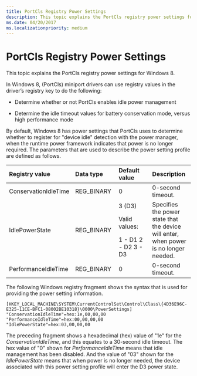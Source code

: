 ```yaml
---
title: PortCls Registry Power Settings
description: This topic explains the PortCls registry power settings for Windows 8.
ms.date: 04/20/2017
ms.localizationpriority: medium
---
```


# PortCls Registry Power Settings


This topic explains the PortCls registry power settings for Windows 8.

In Windows 8, (PortCls) miniport drivers can use registry values in the driver’s registry key to do the following:

- Determine whether or not PortCls enables idle power management

- Determine the idle timeout values for battery conservation mode, versus high performance mode

By default, Windows 8 has power settings that PortCls uses to determine whether to register for "device idle" detection with the power manager, when the runtime power framework indicates that power is no longer required. The parameters that are used to describe the power setting profile are defined as follows.

<table>
<colgroup>
<col width="25%" />
<col width="25%" />
<col width="25%" />
<col width="25%" />
</colgroup>
<thead>
<tr class="header">
<th align="left">Registry value</th>
<th align="left">Data type</th>
<th align="left">Default value</th>
<th align="left">Description</th>
</tr>
</thead>
<tbody>
<tr class="odd">
<td align="left">ConservationIdleTime</td>
<td align="left">REG_BINARY</td>
<td align="left">0</td>
<td align="left">0-second timeout.</td>
</tr>
<tr class="even">
<td align="left">IdlePowerState</td>
<td align="left">REG_BINARY</td>
<td align="left">3 (D3)
<p>Valid values:</p>
1 - D1
2 - D2
3 - D3</td>
<td align="left">Specifies the power state that the device will enter, when power is no longer needed.</td>
</tr>
<tr class="odd">
<td align="left">PerformanceIdleTime</td>
<td align="left">REG_BINARY</td>
<td align="left">0</td>
<td align="left">0-second timeout.</td>
</tr>
</tbody>
</table>

 

The following Windows registry fragment shows the syntax that is used for providing the power setting information.

``` syntax
[HKEY_LOCAL_MACHINE\SYSTEM\CurrentControlSet\Control\Class\{4D36E96C-E325-11CE-BFC1-08002BE10318}\0000\PowerSettings]
"ConservationIdleTime"=hex:1e,00,00,00
"PerformanceIdleTime"=hex:00,00,00,00
"IdlePowerState"=hex:03,00,00,00
```

The preceding fragment shows a hexadecimal (hex) value of "1e" for the *ConservationIdleTime*, and this equates to a 30-second idle timeout. The hex value of "0" shown for *PerformanceIdleTime* means that idle management has been disabled. And the value of "03" shown for the *IdlePowerState* means that when power is no longer needed, the device associated with this power setting profile will enter the D3 power state.
